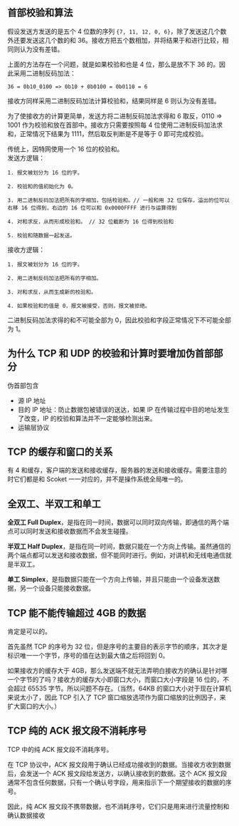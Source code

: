 ## 首部校验和算法

假设发送方发送的是五个 4 位数的序列 `{7, 11, 12, 0, 6}`，除了发送这几个数外还要发送这几个数的和 36。接收方把五个数相加，并将结果于和进行比较，相同则认为没有差错。

上面的方法存在一个问题，就是如果校验和也是 4 位，那么是放不下 36 的。因此采用二进制反码加法：
```
36 = 0b10_0100 => 0b10 + 0b0100 = 0b0110 = 6 
```
接收方同样采用二进制反码加法计算校验和，结果同样是 6 则认为没有差错。

为了使接收方的计算更简单，发送方将二进制反码加法求得和 6 取反，0110 => 1001 作为校验和放在首部中。接收方只需要按照每 4 位使用二进制反码加法求和，正常情况下结果为 1111，然后取反判断是不是等于 0 即可完成校验。

传统上，因特网使用一个 16 位的校验和。  
发送方逻辑：    
```
1. 报文被划分为 16 位的字。

2. 校验和的值初始化为 0。  

3. 用二进制反码加法把所有的字相加，包括校验和。// 一般和用 32 位保存，溢出的位可以右移 16 位得到，右边的 16 位可以和 0x0000FFFF 进行与运算得到

4. 对和求反，从而形成校验和。 // 32 位截断为 16 位得到校验和

5. 校验和随数据一起发送。  
```

接收方逻辑：  
```
1. 报文被划分为 16 位的字。

2. 用二进制反码加法把所有的字相加。 
 
3. 对和求反，从而生成新的校验和。
 
4. 如果校验和的值是 0，报文被接受，否则，报文被拒绝。  
```

二进制反码加法求得的和不可能全部为 0，因此校验和字段正常情况下不可能全部为 1。
## 为什么 TCP 和 UDP 的校验和计算时要增加伪首部部分
伪首部包含
- 源 IP 地址
- 目的 IP 地址：防止数据包被错误的送达，如果 IP 在传输过程中目的地址发生了改变，IP 的校验和算法并不一定能够检测出来。
- 运输层协议



## TCP 的缓存和窗口的关系

有 4 和缓存，客户端的发送和接收缓存，服务器的发送和接收缓存。需要注意的时它们都是和 Scoket 一一对应的，并不是操作系统全局唯一的。

## 全双工、半双工和单工

**全双工 Full Duplex**，是指在同一时间，数据可以同时双向传输，即通信的两个端点可以同时发送和接收数据而不会发生碰撞。

**半双工 Half Duplex**，是指在同一时间，数据只能在一个方向上传输。虽然通信的两个端点都可以发送和接收数据，但不能同时进行。例如，对讲机和无线电通信就是半双工。

**单工 Simplex**，是指数据只能在一个方向上传输，并且只能由一个设备发送数据，另一个设备只能接收数据。

## TCP 能不能传输超过 4GB 的数据

肯定是可以的。

首先虽然 TCP 的序号为 32 位，但是序号的主要目的表示字节的顺序，其次才是标识唯一一个字节，序号的值在达到最大值之后将回到 0。

如果接收方的缓存大于 4GB，那么发送端不就无法弄明白接收方的确认是针对哪一个字节的了吗？接收方的缓存大小即窗口大小，而窗口大小字段是 16 位的，不会超过 65535 字节。所以问题不存在。（当然，64KB 的窗口大小对于现在计算机来说太小了，因此 TCP 引入了 TCP 窗口缩放选项作为窗口缩放的比例因子，来扩大窗口的大小。）

## TCP 纯的 ACK 报文段不消耗序号

TCP 中的纯 ACK 报文段不消耗序号。

在 TCP 协议中，ACK 报文段用于确认已经成功接收到的数据。当接收方收到数据后，会发送一个 ACK 报文段给发送方，以确认接收到的数据。这个 ACK 报文段通常不包含任何数据，只有一个确认号字段，用来指示下一个期望接收的数据的序号。

因此，纯 ACK 报文段不携带数据，也不消耗序号，它们只是用来进行流量控制和确认数据接收
